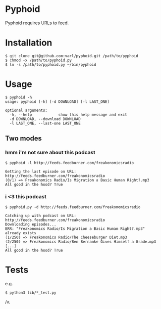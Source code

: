 Pyphoid
=======

Pyphoid requires URLs to feed.

# Installation
```
$ git clone git@github.com:varl/pyphoid.git /path/to/pyphoid
$ chmod +x /path/to/pyphoid.py
$ ln -s /path/to/pyphoid.py ~/bin/pyphoid
```

# Usage
```
$ pyphoid -h
usage: pyphoid [-h] [-d DOWNLOAD] [-l LAST_ONE]

optional arguments:
  -h, --help            show this help message and exit
  -d DOWNLOAD, --download DOWNLOAD
  -l LAST_ONE, --last-one LAST_ONE
```
## Two modes

### hmm i'm not sure about this podcast
```
$ pyphoid -l http://feeds.feedburner.com/freakonomicsradio

Getting the last episode on URL: http://feeds.feedburner.com/freakonomicsradio
(0/1) => Freakonomics Radio/Is Migration a Basic Human Right?.mp3
All good in the hood? True
```

### i <3 this podcast
```
$ pyphoid.py -d http://feeds.feedburner.com/freakonomicsradio

Catching up with podcast on URL: http://feeds.feedburner.com/freakonomicsradio
Downloading episodes...
ERR: "Freakonomics Radio/Is Migration a Basic Human Right?.mp3" already exists
(1/250) => Freakonomics Radio/The Cheeseburger Diet.mp3
(2/250) => Freakonomics Radio/Ben Bernanke Gives Himself a Grade.mp3
[...]
All good in the hood? True
```

# Tests

e.g.

```
$ python3 lib/*_test.py
```

/v.
